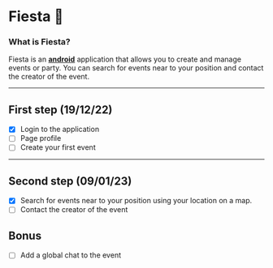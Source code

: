 # Fiesta 🎉

### What is Fiesta?

Fiesta is an <ins>**android**</ins> application that allows you to create and manage events or party.
You can search for events near to your position and contact the creator of the event. 

***

## First step (19/12/22)
- [x] Login to the application
- [ ] Page profile
- [ ] Create your first event

***

## Second step (09/01/23)
- [X] Search for events near to your position using your location on a map.
- [ ] Contact the creator of the event

## Bonus
 - [ ] Add a global chat to the event

